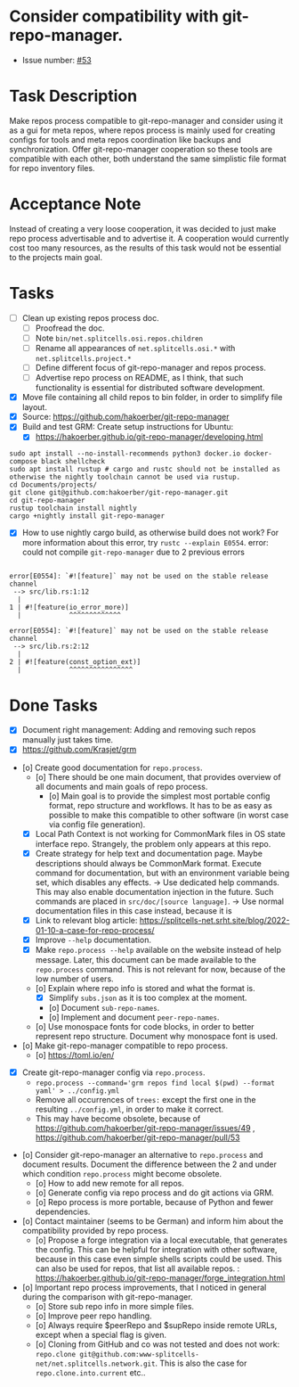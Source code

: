 # Consider compatibility with git-repo-manager.
* Issue number: [\#53](https://codeberg.org/splitcells-net/net.splitcells.network.community/issues/53)
# Task Description
Make repos process compatible to git-repo-manager and consider using it as a gui for meta repos,
where repos process is mainly used for creating configs for tools and meta repos coordination like backups and synchronization.
Offer git-repo-manager cooperation so these tools are compatible with each other,
both understand the same simplistic file format for repo inventory files.
# Acceptance Note
Instead of creating a very loose cooperation,
it was decided to just make repo process advertisable and to advertise it.
A cooperation would currently cost too many resources,
as the results of this task would not be essential to the projects main goal.
# Tasks
* [ ] Clean up existing repos process doc.
    * [ ] Proofread the doc.
    * [ ] Note `bin/net.splitcells.osi.repos.children`
    * [ ] Rename all appearances of `net.splitcells.osi.*` with `net.splitcells.project.*`
    * [ ] Define different focus of git-repo-manager and repos process.
    * [ ] Advertise repo process on README, as I think, that such functionality is essential for distributed software development.
* [x] Move file containing all child repos to bin folder, in order to simplify file layout.
* [x] Source: https://github.com/hakoerber/git-repo-manager
* [x] Build and test GRM: Create setup instructions for Ubuntu:
    * [x] https://hakoerber.github.io/git-repo-manager/developing.html
```
sudo apt install --no-install-recommends python3 docker.io docker-compose black shellcheck
sudo apt install rustup # cargo and rustc should not be installed as otherwise the nightly toolchain cannot be used via rustup.
cd Documents/projects/
git clone git@github.com:hakoerber/git-repo-manager.git
cd git-repo-manager
rustup toolchain install nightly
cargo +nightly install git-repo-manager
```
* [x] How to use nightly cargo build, as otherwise build does not work?
  For more information about this error, try `rustc --explain E0554`.
  error: could not compile `git-repo-manager` due to 2 previous errors
```

error[E0554]: `#![feature]` may not be used on the stable release channel
 --> src/lib.rs:1:12
  |
1 | #![feature(io_error_more)]
  |            ^^^^^^^^^^^^^

error[E0554]: `#![feature]` may not be used on the stable release channel
 --> src/lib.rs:2:12
  |
2 | #![feature(const_option_ext)]
  |            ^^^^^^^^^^^^^^^^

```
# Done Tasks
* [x] Document right management: Adding and removing such repos manually just takes time.
* [x] https://github.com/Krasjet/grm
* [o] Create good documentation for `repo.process`.
    * [o] There should be one main document, that provides overview of all documents and main goals of repo process.
        * [o] Main goal is to provide the simplest most portable config format, repo structure and workflows.
          It has to be as easy as possible to make this compatible to other software (in worst case via config file generation).
    * [x] Local Path Context is not working for CommonMark files in OS state interface repo. Strangely, the problem only appears at this repo.
    * [x] Create strategy for help text and documentation page. Maybe descriptions should always be CommonMark format.
      Execute command for documentation, but with an environment variable being set, which disables any effects. -> Use dedicated help commands. This may also enable documentation injection in the future. Such commands are placed in `src/doc/[source language]`. -> Use normal documentation files in this case instead, because it is
    * [x] Link to relevant blog article: https://splitcells-net.srht.site/blog/2022-01-10-a-case-for-repo-process/
    * [x] Improve `--help` documentation.
    * [x] Make `repo.process --help` available on the website instead of help message. Later, this document can be made available to the `repo.process` command. This is not relevant for now, because of the low number of users.
    * [o] Explain where repo info is stored and what the format is.
        * [x] Simplify `subs.json` as it is too complex at the moment.
        * [o] Document `sub-repo-names`.
        * [o] Implement and document `peer-repo-names`.
    * [o] Use monospace fonts for code blocks, in order to better represent repo structure. Document why monospace font is used.
* [o] Make git-repo-manager compatible to repo process.
    * [o] https://toml.io/en/
* [x] Create git-repo-manager config via `repo.process`.
    * `repo.process --command='grm repos find local $(pwd) --format yaml' > ../config.yml`
    * Remove all occurrences of `trees:` except the first one in the resulting `../config.yml`, in order to make it correct.
    * This may have become obsolete, because of https://github.com/hakoerber/git-repo-manager/issues/49 , https://github.com/hakoerber/git-repo-manager/pull/53
* [o] Consider git-repo-manager an alternative to `repo.process` and document results.
  Document the difference between the 2 and under which condition `repo.process` might become obsolete.
    * [o] How to add new remote for all repos.
    * [o] Generate config via repo process and do git actions via GRM.
    * [o] Repo process is more portable, because of Python and fewer dependencies.
* [o] Contact maintainer (seems to be German) and inform him about the compatibility provided by repo process.
    * [o] Propose a forge integration via a local executable, that generates the config.
      This can be helpful for integration with other software, because in this case even simple shells scripts could be used.
      This can also be used for repos, that list all available repos.
      : https://hakoerber.github.io/git-repo-manager/forge_integration.html
* [o] Important repo process improvements, that I noticed in general during the comparison with git-repo-manager.
    * [o] Store sub repo info in more simple files.
    * [o] Improve peer repo handling.
    * [o] Always require $peerRepo and $supRepo inside remote URLs, except when a special flag is given.
    * [o] Cloning from GitHub and co was not tested and does not work: `repo.clone git@github.com:www-splitcells-net/net.splitcells.network.git`. This is also the case for `repo.clone.into.current` etc..